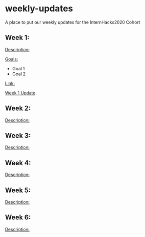 # weekly-updates
A place to put our weekly updates for the InternHacks2020 Cohort

## Week 1: 
<ins> Description: </ins>

<ins> Goals: </ins>
* Goal 1 
* Goal 2 

<ins> Link: </ins> 

[Week 1 Update](https://github.com/American-Hackathon-Squad/weekly-updates/blob/master/Week%201%20Update.md)

## Week 2: 
<ins> Description: </ins>

## Week 3: 
<ins> Description: </ins>

## Week 4: 
<ins> Description: </ins>

## Week 5: 
<ins> Description: </ins>

## Week 6: 
<ins> Description: </ins>
